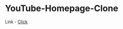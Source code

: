 # YouTube-Homepage-Clone

Link - <a href="https://saumyajeet-varma.github.io/YouTube-Homepage-Clone/">Click</a>
